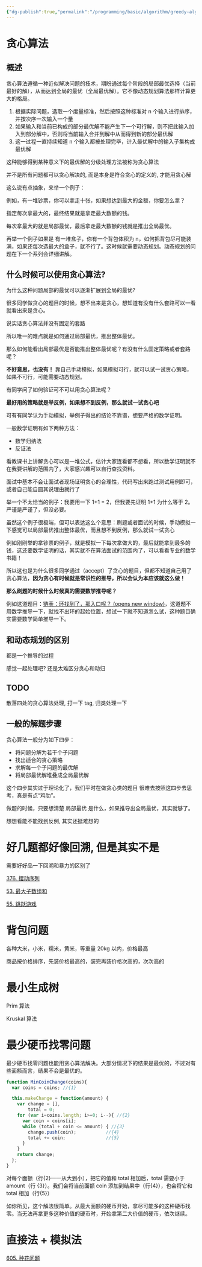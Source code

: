 ```yaml
---
{"dg-publish":true,"permalink":"/programming/basic/algorithm/greedy-algoritm/"}
---
```



# 贪心算法

## 概述

贪心算法遵循一种近似解决问题的技术，期盼通过每个阶段的局部最优选择（当前最好的解），从而达到全局的最优（全局最优解）。它不像动态规划算法那样计算更大的格局。

1. 根据实际问题，选取一个度量标准，然后按照这种标准对 n 个输入进行排序，并按次序一次输入一个量
2. 如果输入和当前已构成的部分最优解不能产生下一个可行解，则不把此输入加入到部分解中，否则将当前输入合并到解中从而得到新的部分最优解
3. 这一过程一直持续知道 n 个输入都被处理完毕，计入最优解中的输入子集构成最优解

这种能够得到某种意义下的最优解的分级处理方法被称为贪心算法

并不是所有问题都可以贪心解决的, 而是本身是符合贪心的定义的, 才能用贪心解

这么说有点抽象，来举一个例子：

例如，有一堆钞票，你可以拿走十张，如果想达到最大的金额，你要怎么拿？

指定每次拿最大的，最终结果就是拿走最大数额的钱。

每次拿最大的就是局部最优，最后拿走最大数额的钱就是推出全局最优。

再举一个例子如果是 有一堆盒子，你有一个背包体积为 n，如何把背包尽可能装满，如果还每次选最大的盒子，就不行了。这时候就需要动态规划。动态规划的问题在下一个系列会详细讲解。

## 什么时候可以使用贪心算法?

为什么这种问题局部的最优可以逐渐扩展到全局的最优?

很多同学做贪心的题目的时候，想不出来是贪心，想知道有没有什么套路可以一看就看出来是贪心。

说实话贪心算法并没有固定的套路

所以唯一的难点就是如何通过局部最优，推出整体最优。

那么如何能看出局部最优是否能推出整体最优呢？有没有什么固定策略或者套路呢？

**不好意思，也没有！** 靠自己手动模拟，如果模拟可行，就可以试一试贪心策略，如果不可行，可能需要动态规划。

有同学问了如何验证可不可以用贪心算法呢？

**最好用的策略就是举反例，如果想不到反例，那么就试一试贪心吧**

可有有同学认为手动模拟，举例子得出的结论不靠谱，想要严格的数学证明。

一般数学证明有如下两种方法：

- 数学归纳法
- 反证法

看教课书上讲解贪心可以是一堆公式，估计大家连看都不想看，所以数学证明就不在我要讲解的范围内了，大家感兴趣可以自行查找资料。

面试中基本不会让面试者现场证明贪心的合理性，代码写出来跑过测试用例即可，或者自己能自圆其说理由就行了

举一个不太恰当的例子：我要用一下 1+1 = 2，但我要先证明 1+1 为什么等于 2。严谨是严谨了，但没必要。

虽然这个例子很极端，但可以表达这么个意思：刷题或者面试的时候，手动模拟一下感觉可以局部最优推出整体最优，而且想不到反例，那么就试一试贪心

例如刚刚举的拿钞票的例子，就是模拟一下每次拿做大的，最后就能拿到最多的钱，这还要数学证明的话，其实就不在算法面试的范围内了，可以看看专业的数学书籍！

所以这也是为什么很多同学通过（accept）了贪心的题目，但都不知道自己用了贪心算法，**因为贪心有时候就是常识性的推导，所以会认为本应该就这么做！**

**那么刷题的时候什么时候真的需要数学推导呢？**

例如这道题目：[链表：环找到了，那入口呢？ (opens new window)](https://programmercarl.com/0142.%E7%8E%AF%E5%BD%A2%E9%93%BE%E8%A1%A8II.html)，这道题不用数学推导一下，就找不出环的起始位置，想试一下就不知道怎么试，这种题目确实需要数学简单推导一下。

## 和动态规划的区别

都是一个推导的过程

感觉一起处理吧? 还是太难区分贪心和动归

## TODO

散落四处的贪心算法处理, 打一下 tag, 归类处理一下

## 一般的解题步骤

贪心算法一般分为如下四步：

- 将问题分解为若干个子问题
- 找出适合的贪心策略
- 求解每一个子问题的最优解
- 将局部最优解堆叠成全局最优解

这个四步其实过于理论化了，我们平时在做贪心类的题目 很难去按照这四步去思考，真是有点“鸡肋”。

做题的时候，只要想清楚 局部最优 是什么，如果推导出全局最优，其实就够了。

想想看能不能找到反例, 其实还挺难想的

# 好几题都好像回溯, 但是其实不是

需要好好品一下回溯和暴力的区别了

[376. 摆动序列](../leetcode/376.%20摆动序列.md)

[53. 最大子数组和](../leetcode/53.%20最大子数组和.md)

[55. 跳跃游戏](../leetcode/55.%20跳跃游戏.md)

# 背包问题

各种大米，小米，糯米，黄米，等重量 20kg 以内，价格最高

商品按价格排序，先装价格最高的，装完再装价格次高的，次次高的

# 最小生成树

Prim 算法

Kruskal 算法

# 最少硬币找零问题

最少硬币找零问题也能用贪心算法解决。大部分情况下的结果是最优的，不过对有些面额而言，结果不会是最优的。

  ```js
  function MinCoinChange(coins){ 
    var coins = coins; //{1} 
  
    this.makeChange = function(amount) { 
      var change = [], 
          total = 0; 
      for (var i=coins.length; i>=0; i--){ //{2} 
        var coin = coins[i]; 
        while (total + coin <= amount) { //{3} 
          change.push(coin);           //{4} 
          total += coin;               //{5} 
        } 
      } 
      return change; 
    }; 
  } 
  
  ```

对每个面额（行{2}——从大到小），把它的值和 total 相加后，total 需要小于 amount（行 {3}）。我们会将当前面额 coin 添加到结果中（行{4}），也会将它和 total 相加（行{5}）

如你所见，这个解法很简单。从最大面额的硬币开始，拿尽可能多的这种硬币找零。当无法再拿更多这种价值的硬币时，开始拿第二大价值的硬币，依次继续。

# 直接法 + 模拟法

[605. 种花问题](../leetcode/605.%20种花问题.md)
